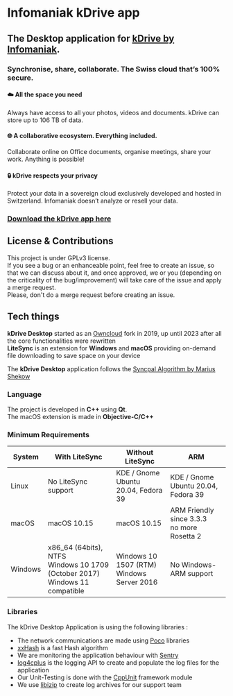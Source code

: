 # Infomaniak kDrive app

## The Desktop application for [kDrive by Infomaniak](https://www.infomaniak.com/kdrive).
### Synchronise, share, collaborate.  The Swiss cloud that’s 100% secure.

#### :cloud: All the space you need
Always have access to all your photos, videos and documents. kDrive can store up to 106 TB of data.

#### :globe_with_meridians: A collaborative ecosystem. Everything included. 
Collaborate online on Office documents, organise meetings, share your work. Anything is possible!

#### :lock:  kDrive respects your privacy
Protect your data in a sovereign cloud exclusively developed and hosted in Switzerland. Infomaniak doesn’t analyze or resell your data.

### [Download the kDrive app here](https://www.infomaniak.com/en/apps/download-kdrive)

## License & Contributions
This project is under GPLv3 license.  
If you see a bug or an enhanceable point, feel free to create an issue, so that we can discuss about it, and once approved, we or you (depending on the criticality of the bug/improvement) will take care of the issue and apply a merge request.  
Please, don't do a merge request before creating an issue.

## Tech things
**kDrive Desktop** started as an [Owncloud](https://owncloud.com/) fork in 2019, up until 2023 after all the core functionalities were rewritten  
**LiteSync** is an extension for **Windows** and **macOS** providing on-demand file downloading to save space on your device  

The **kDrive Desktop** application follows the [Syncpal Algorithm by Marius Shekow](https://hal.science/hal-02319573/)

### Language
The project is developed in **C++** using **Qt**.  
The macOS extension is made in **Objective-C/C++**

### Minimum Requirements
| System | With LiteSync | Without LiteSync | ARM
|---|---|---|---|
| Linux | No LiteSync support | KDE / Gnome<br>Ubuntu 20.04, Fedora 39 | KDE / Gnome<br>Ubuntu 20.04, Fedora 39
| macOS | macOS 10.15 | macOS 10.15 | ARM Friendly since 3.3.3<br>no more Rosetta 2
| Windows | x86_64 (64bits), NTFS<br>Windows 10 1709 (October 2017)<br>Windows 11 compatible | Windows 10 1507 (RTM)<br>Windows Server 2016 | No Windows-ARM support

### Libraries
The kDrive Desktop Application is using the following libraries :
- The network communications are made using [Poco](https://pocoproject.org/) libraries
- [xxHash](https://xxhash.com/) is a fast Hash algorithm
- We are monitoring the application behaviour with [Sentry](https://sentry.io/)
- [log4cplus](https://github.com/log4cplus/log4cplus) is the logging API to create and populate the log files for the application
- Our Unit-Testing is done with the [CppUnit](https://www.freedesktop.org/wiki/Software/cppunit/) framework module
- We use [libizip](https://libzip.org/) to create log archives for our support team
